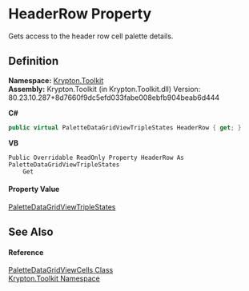 # HeaderRow Property


Gets access to the header row cell palette details.



## Definition
**Namespace:** <a href="79d2eac2-21f4-54ff-7552-b20c33c30600.md">Krypton.Toolkit</a>  
**Assembly:** Krypton.Toolkit (in Krypton.Toolkit.dll) Version: 80.23.10.287+8d7660f9dc5efd033fabe008ebfb904beab6d444

**C#**
``` C#
public virtual PaletteDataGridViewTripleStates HeaderRow { get; }
```
**VB**
``` VB
Public Overridable ReadOnly Property HeaderRow As PaletteDataGridViewTripleStates
	Get
```



#### Property Value
<a href="b37bd3d1-98fa-62a5-5b8c-df7ac9277bbf.md">PaletteDataGridViewTripleStates</a>

## See Also


#### Reference
<a href="ccb346d5-93bd-886c-953f-b1d05a7fe865.md">PaletteDataGridViewCells Class</a>  
<a href="79d2eac2-21f4-54ff-7552-b20c33c30600.md">Krypton.Toolkit Namespace</a>  
